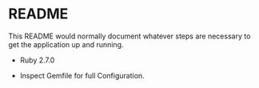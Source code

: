 # README

This README would normally document whatever steps are necessary to get the
application up and running.

* Ruby 2.7.0

* Inspect Gemfile for full Configuration.
